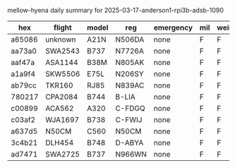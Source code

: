 mellow-hyena daily summary for 2025-03-17-anderson1-rpi3b-adsb-1090

|hex|flight|model|reg|emergency|mil|weirdo|
|--|--|--|--|--|--|--|
|a65086|unknown|A21N|N506DA|none|F|F|
|aa73a0|SWA2543|B737|N7726A|none|F|F|
|aaf47a|ASA1144|B38M|N805AK|none|F|F|
|a1a9f4|SKW5506|E75L|N206SY|none|F|F|
|ab79cc|TKR160|RJ85|N839AC|none|F|F|
|780217|CPA2084|B744|B-LIA|none|F|F|
|c00899|ACA562|A320|C-FDGQ|none|F|F|
|c03af2|WJA1697|B738|C-FWIJ|none|F|F|
|a637d5|N50CM|C560|N50CM|none|F|F|
|3c4b21|DLH454|B748|D-ABYA|none|F|F|
|ad7471|SWA2725|B737|N966WN|none|F|F|
